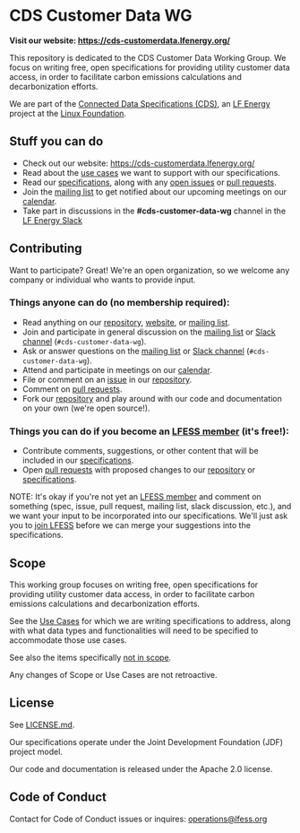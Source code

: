 # CDS Customer Data WG

**Visit our website: https://cds-customerdata.lfenergy.org/**

This repository is dedicated to the CDS Customer Data Working Group. We focus on writing free, open specifications for providing utility customer data access, in order to facilitate carbon emissions calculations and decarbonization efforts.

We are part of the [Connected Data Specifications (CDS)](https://cds.lfenergy.org/), an [LF Energy](https://www.lfenergy.org/) project at the [Linux Foundation](https://www.linuxfoundation.org/projects).

## Stuff you can do

* Check out our website: https://cds-customerdata.lfenergy.org/
* Read about the [use cases](https://cds-customerdata.lfenergy.org/use-cases) we want to support with our specifications.
* Read our [specifications](https://cds-customerdata.lfenergy.org/specs), along with any [open issues](https://github.com/lfe-cds/CDS-Customer-Data/issues) or [pull requests](https://github.com/lfe-cds/CDS-Customer-Data/pulls).
* Join the [mailing list](https://lists.lfenergy.org/g/cds-customer-data-wg) to get notified about our upcoming meetings on our [calendar](https://lists.lfenergy.org/g/cds-customer-data-wg/calendar).
* Take part in discussions in the **#cds-customer-data-wg** channel in the [LF Energy Slack](https://slack.lfenergy.org)

## Contributing

Want to participate? Great! We're an open organization, so we welcome any company or individual who wants to provide input.

### Things anyone can do (no membership required):

* Read anything on our [repository](https://github.com/lfe-cds/CDS-Customer-Data), [website](https://cds-customerdata.lfenergy.org/), or [mailing list](https://lists.lfenergy.org/g/cds-customer-data-wg).
* Join and participate in general discussion on the [mailing list](https://lists.lfenergy.org/g/cds-customer-data-wg) or [Slack channel](https://slack.lfenergy.org) (`#cds-customer-data-wg`).
* Ask or answer questions on the [mailing list](https://lists.lfenergy.org/g/cds-customer-data-wg) or [Slack channel](https://slack.lfenergy.org) (`#cds-customer-data-wg`).
* Attend and participate in meetings on our [calendar](https://lists.lfenergy.org/g/cds-customer-data-wg/calendar).
* File or comment on an [issue](https://github.com/lfe-cds/CDS-Customer-Data/issues) in our [repository](https://github.com/lfe-cds/CDS-Customer-Data).
* Comment on [pull requests](https://github.com/lfe-cds/CDS-Customer-Data/pulls).
* Fork our [repository](https://github.com/lfe-cds/CDS-Customer-Data) and play around with our code and documentation on your own (we're open source!).

### Things you can do if you become an [LFESS member](https://cds-customerdata.lfenergy.org/lfess) (it's free!):

* Contribute comments, suggestions, or other content that will be included in our [specifications](https://cds-customerdata.lfenergy.org/specs).
* Open [pull requests](https://github.com/lfe-cds/CDS-Customer-Data/pulls) with proposed changes to our [repository](https://github.com/lfe-cds/CDS-Customer-Data) or [specifications](https://cds-customerdata.lfenergy.org/specs).

NOTE: It's okay if you're not yet an [LFESS member](https://cds-customerdata.lfenergy.org/lfess) and comment on something (spec, issue, pull request, mailing list, slack discussion, etc.), and we want your input to be incorporated into our specifications. We'll just ask you to [join LFESS](https://cds-customerdata.lfenergy.org/lfess#join) before we can merge your suggestions into the specifications.

## Scope

This working group focuses on writing free, open specifications for providing utility customer data access, in order to facilitate carbon emissions calculations and decarbonization efforts.

See the [Use Cases](https://cds-customerdata.lfenergy.org/use-cases) for which we are writing specifications to address, along with what data types and functionalities will need to be specified to accommodate those use cases.

See also the items specifically [not in scope](https://cds-customerdata.lfenergy.org/use-cases#not-in-scope).

Any changes of Scope or Use Cases are not retroactive.

## License

See [LICENSE.md](https://github.com/lfe-cds/CDS-Customer-Data/blob/main/License.md).

Our specifications operate under the Joint Development Foundation (JDF) project model.

Our code and documentation is released under the Apache 2.0 license.

## Code of Conduct

Contact for Code of Conduct issues or inquires: operations@lfess.org
